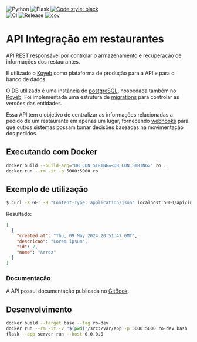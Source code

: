![Python](https://img.shields.io/badge/python-3670A0?style=for-the-badge&logo=python&logoColor=ffdd54)
![Flask](https://img.shields.io/badge/flask-%23000.svg?style=for-the-badge&logo=flask&logoColor=white)
[![Code style: black](https://img.shields.io/badge/code%20style-black-000000.svg)](https://github.com/psf/black)
<br>
![CI](https://github.com/Sistema-de-integracao-em-restaurante/api/actions/workflows/ci.yml/badge.svg)
![Release](https://github.com/Sistema-de-integracao-em-restaurante/api/actions/workflows/release.yml/badge.svg)
[![cov](https://sistema-de-integracao-em-restaurante.github.io/api/coverage.svg)](https://github.com/Sistema-de-integracao-em-restaurante/api/actions)

# API Integração em restaurantes

API REST responsável por controlar o armazenamento e recuperação de informações dos restaurantes.

É utilizado o [Koyeb](https://app.koyeb.com/) como plataforma de produção para a API e para o banco de dados.

O DB utilizado é uma instância do [postgreSQL](https://www.postgresql.org/), hospedada também no [Koyeb](https://app.koyeb.com/). Foi implementada uma estrutura de [migrations](https://en.wikipedia.org/wiki/Schema_migration) para controlar as versões das entidades.

Essa API tem o objetivo de centralizar as informações relacionadas a pedido de um restaurante em apenas um lugar, fornecendo [webhooks](https://pt.wikipedia.org/wiki/Webhook) para que outros sistemas possam tomar decisões baseadas na movimentação dos pedidos.

## Executando com Docker

```bash
docker build --build-arg="DB_CON_STRING=<DB_CON_STRING>" ro .
docker run --rm -it -p 5000:5000 ro
```

## Exemplo de utilização

```bash
$ curl -X GET -H "Content-Type: application/json" localhost:5000/api/ingrediente -s | jq .
```
Resultado:

```json
[
  {
    "created_at": "Thu, 09 May 2024 20:51:47 GMT",
    "descricao": "Lorem ipsum",
    "id": 7,
    "nome": "Arroz"
  }
]

```

### Documentação

A API possui documentação publicada no [GitBook](https://4irmaospucs-organization.gitbook.io/api-ingteracao-em-restaurantes/).

## Desenvolvimento

```bash
docker build --target base --tag ro-dev .
docker run --rm -it -v "$(pwd)"/src:/var/app -p 5000:5000 ro-dev bash
flask --app server run --host 0.0.0.0
```

